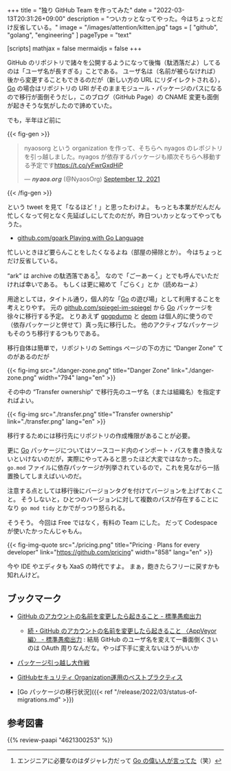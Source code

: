 +++
title = "独り GitHub Team を作ってみた"
date =  "2022-03-13T20:31:26+09:00"
description = "ついカッとなってやった。今はちょっとだけ反省している。"
image = "/images/attention/kitten.jpg"
tags = [ "github", "golang", "engineering" ]
pageType = "text"

[scripts]
  mathjax = false
  mermaidjs = false
+++

GitHub のリポジトリで諸々を公開するようになって後悔（駄洒落だよ）してるのは「ユーザ名が長すぎる」ことである。
ユーザ名は（名前が被らなければ）後から変更することもできるのだが（新しい方の URL にリダイレクトされる）， [Go] の場合はリポジトリの URI がそのままモジュール・パッケージのパスになるので移行が面倒そうだし，このブログ（GitHub Page）の CNAME 変更も面倒が起きそうな気がしたので諦めていた。

でも，半年ほど前に

{{< fig-gen >}}
<blockquote class="twitter-tweet"><p lang="ja" dir="ltr">nyaosorg という organization を作って、そちらへ nyagos のレポジトリを引っ越しました。nyagos が依存するパッケージも順次そちらへ移動する予定です<a href="https://t.co/yFwrGxdHiP">https://t.co/yFwrGxdHiP</a></p>&mdash; 𝒏𝒚𝒂𝒐𝒔.𝒐𝒓𝒈 (@NyaosOrg) <a href="https://twitter.com/NyaosOrg/status/1436892273489301506?ref_src=twsrc%5Etfw">September 12, 2021</a></blockquote>
{{< /fig-gen >}}

という tweet を見て「なるほど！」と思ったわけよ。
もっとも本業がだんだん忙しくなって何となく先延ばしにしてたのだが，昨日ついカッとなってやってもうた。

- [github.com/goark Playing with Go Language](https://github.com/goark)

忙しいときほど要らんことをしたくなるよね（部屋の掃除とか）。
今はちょっとだけ反省している。

“ark” は archive の駄洒落である[^d1]。
なので「ごーあーく」とでも呼んでいただければ幸いである。
もしくは更に縮めて「ごらく」とか（読めねーよ）

[^d1]: エンジニアに必要なのはダジャレ力だって [Go の偉い人が言ってた](https://twitter.com/mattn_jp/status/1502146966855495682)（笑）

用途としては，タイトル通り，個人的な「[Go] の遊び場」として利用することを考えとりやす。
元の [github.com/spiegel-im-spiegel](https://github.com/spiegel-im-spiegel) から [Go] パッケージを徐々に移行する予定。
とりあえず [gpgpdump] と [depm] は個人的に使うので（依存パッケージと併せて）真っ先に移行した。
他のアクティブなパッケージもそのうち移行するつもりである。

移行自体は簡単で，リポジトリの Settings ページの下の方に “Danger Zone” てのがあるのだが

{{< fig-img src="./danger-zone.png" title="Danger Zone" link="./danger-zone.png" width="794" lang="en" >}}

その中の “Transfer ownership” で移行先のユーザ名（または組織名）を指定すればよい。

{{< fig-img src="./transfer.png" title="Transfer ownership" link="./transfer.png" lang="en" >}}

移行するためには移行先にリポジトリの作成権限があることが必要。

更に [Go] パッケージについてはソースコード内のインポート・パスを書き換えないといけないのだが，実際にやってみると思ったほど大変ではなかった。
`go.mod` ファイルに依存パッケージが列挙されているので，これを見ながら一括置換してしまえばいいのだ。

注意する点としては移行後にバージョンタグを付けてバージョンを上げておくこと。
そうしないと，ひとつのバージョンに対して複数のパスが存在することになり `go mod tidy` とかでがっつり怒られる。

そうそう。
今回は Free ではなく，有料の Team にした。
だって Codespace が使いたかったんじゃもん。

{{< fig-img-quote src="./pricing.png" title="Pricing · Plans for every developer" link="https://github.com/pricing" width="858" lang="en" >}}

今や IDE やエディタも XaaS の時代ですよ。
まぁ，飽きたらフリーに戻すかも知れんけど。

## ブックマーク

- [GitHub のアカウントの名前を変更したら起きること - 標準愚痴出力](https://zetamatta.hatenablog.com/entry/2022/02/02/183120)
  - [続・GitHub のアカウントの名前を変更したら起きること 〈AppVeyor編〉 - 標準愚痴出力](https://zetamatta.hatenablog.com/entry/2022/03/17/192943) : 結局 GitHub のユーザ名を変えて一番面倒くさいのは OAuth 周りなんだな。やっぱ下手に変えないほうがいいか
- [パッケージ引っ越し大作戦](https://zenn.dev/zetamatta/scraps/e622959b4c34eb)
- [GitHubセキュリティ Organization運用のベストプラクティス](https://zenn.dev/tmknom/books/github-organization-security)

- [Go パッケージの移行状況]({{< ref "/release/2022/03/status-of-migrations.md" >}})

[github.com/goark]: https://github.com/goark "Playing with Go Language"
[gpgpdump]: https://github.com/goark/gpgpdump "goark/gpgpdump: OpenPGP packet visualizer"
[depm]: https://github.com/goark/depm "goark/depm: Visualize depndency packages and modules"
[Go]: https://go.dev/

## 参考図書

{{% review-paapi "4621300253" %}} <!-- プログラミング言語Go -->
